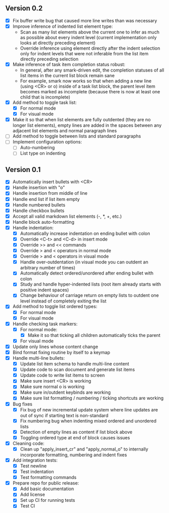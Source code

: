 ## Version 0.2

- [x] Fix buffer write bug that caused more line writes than was necessary
- [x] Improve inference of indented list element type:
  - Scan as many list elements above the current one to infer as much as
    possible about every indent level (current implementation only looks at
    directly preceding element)
  - Override inference using element directly after the indent selection only
    for indent levels that were not inferable from the list item directly
    preceding selection
- [x] Make inference of task item completion status robust:
  - In general, after any smark-driven edit, the completion statuses of all
    list items in the current list block remain sane
  - For example, smark now works so that when adding a new line (using \<CR\>
    or o) inside of a task list block, the parent level item becomes marked as
    incomplete (because there is now at least one child that is incomplete)
- [x] Add method to toggle task list:
  - [x] For normal mode
  - [x] For visual mode
- [x] Make it so that when list elements are fully outdented (they are no
      longer list elements), empty lines are added in the spaces between any
      adjacent list elements and normal paragraph lines
- [ ] Add method to toggle between lists and standard paragraphs
- [ ] Implement configuration options:
  - [ ] Auto-numbering
  - [ ] List type on indenting

## Version 0.1

- [x] Automatically insert bullets with \<CR\>
- [x] Handle insertion with "o"
- [x] Handle insertion from middle of line
- [x] Handle end list if list item empty
- [x] Handle numbered bullets
- [x] Handle checkbox bullets
- [x] Accept all valid markdown list elements (-, \*, +, etc.)
- [x] Handle block auto-formatting
- [x] Handle indentation:
  - [x] Automatically increase indentation on ending bullet with colon
  - [x] Override \<C-t\> and \<C-d\> in insert mode
  - [x] Override >> and << commands
  - [x] Override > and < operators in normal mode
  - [x] Override > and < operators in visual mode
  - [x] Handle over-outdentation (in visual mode you can outdent an arbitrary
        number of times)
  - [x] Automatically detect ordered/unordered after ending bullet with colon
  - [x] Study and handle hyper-indented lists (root item already starts with
        positive indent spaces)
  - [x] Change behaviour of carriage return on empty lists to outdent one level
        instead of completely exiting the list
- [x] Add method to toggle list ordered types:
  - [x] For normal mode
  - [x] For visual mode
- [x] Handle checking task markers:
  - [x] For normal mode:
    - [x] Make it so that ticking all children automatically ticks the parent
  - [x] For visual mode
- [x] Update only lines whose content change
- [x] Bind format fixing routine by itself to a keymap
- [x] Handle multi-line bullets:
  - [x] Update list item schema to handle multi-line content
  - [x] Update code to scan document and generate list items
  - [x] Update code to write list items to screen
  - [x] Make sure insert \<CR\> is working
  - [x] Make sure normal o is working
  - [x] Make sure in/outdent keybinds are working
  - [x] Make sure list formatting / numbering / ticking shortcuts are working
- [x] Bug fixes
  - [x] Fix bug of new incremental update system where line updates are out of
        sync if starting text is non-standard
  - [x] Fix numbering bug when indenting mixed ordered and unordered lists
  - [x] Detection of empty lines as content if list block above
  - [x] Toggling ordered type at end of block causes issues
- [x] Cleaning code:
  - [x] Clean up "apply_insert_cr" and "apply_normal_o" to internally
        incorporate formatting, numbering and indent fixes
- [x] Add integration tests:
  - [x] Test newline
  - [x] Test indentation
  - [x] Test formatting commands
- [x] Prepare repo for public release:
  - [x] Add basic documentation
  - [x] Add license
  - [x] Set up CI for running tests
  - [x] Test CI
